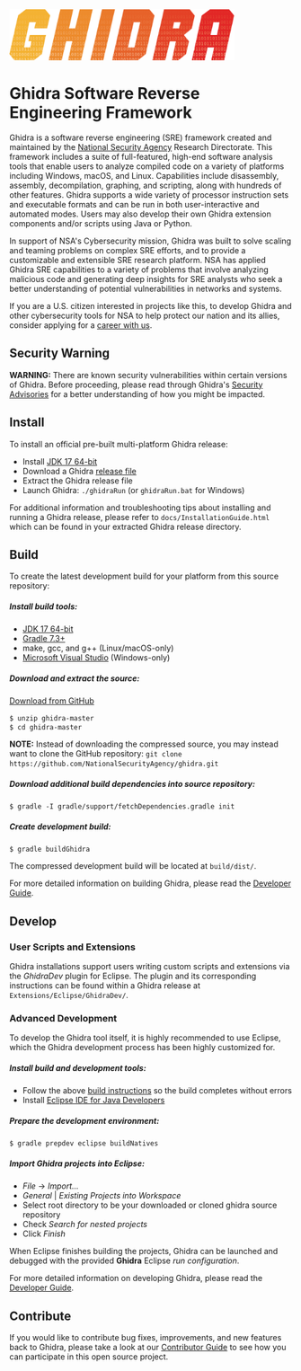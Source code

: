 <img src="Ghidra/Features/Base/src/main/resources/images/GHIDRA_3.png" width="400">

# Ghidra Software Reverse Engineering Framework

Ghidra is a software reverse engineering (SRE) framework created and maintained by the 
[National Security Agency][nsa] Research Directorate. This framework includes a suite of 
full-featured, high-end software analysis tools that enable users to analyze compiled code on a 
variety of platforms including Windows, macOS, and Linux. Capabilities include disassembly, 
assembly, decompilation, graphing, and scripting, along with hundreds of other features. Ghidra 
supports a wide variety of processor instruction sets and executable formats and can be run in both 
user-interactive and automated modes. Users may also develop their own Ghidra extension components 
and/or scripts using Java or Python.

In support of NSA's Cybersecurity mission, Ghidra was built to solve scaling and teaming problems 
on complex SRE efforts, and to provide a customizable and extensible SRE research platform. NSA has 
applied Ghidra SRE capabilities to a variety of problems that involve analyzing malicious code and 
generating deep insights for SRE analysts who seek a better understanding of potential 
vulnerabilities in networks and systems.

If you are a U.S. citizen interested in projects like this, to develop Ghidra and other 
cybersecurity tools for NSA to help protect our nation and its allies, consider applying for a 
[career with us][career].

## Security Warning

**WARNING:** There are known security vulnerabilities within certain versions of Ghidra.  Before 
proceeding, please read through Ghidra's [Security Advisories][security] for a better understanding 
of how you might be impacted.

## Install
To install an official pre-built multi-platform Ghidra release:  
* Install [JDK 17 64-bit][jdk17]
* Download a Ghidra [release file][releases]
* Extract the Ghidra release file
* Launch Ghidra: `./ghidraRun` (or `ghidraRun.bat` for Windows)

For additional information and troubleshooting tips about installing and running a Ghidra release, 
please refer to `docs/InstallationGuide.html` which can be found in your extracted Ghidra release 
directory. 

## Build

To create the latest development build for your platform from this source repository:

##### Install build tools:
* [JDK 17 64-bit][jdk17]
* [Gradle 7.3+][gradle]
* make, gcc, and g++ (Linux/macOS-only)
* [Microsoft Visual Studio][vs] (Windows-only)

##### Download and extract the source:
[Download from GitHub][master]
```
$ unzip ghidra-master
$ cd ghidra-master
```
**NOTE:** Instead of downloading the compressed source, you may instead want to clone the GitHub 
repository: `git clone https://github.com/NationalSecurityAgency/ghidra.git`

##### Download additional build dependencies into source repository: 
```
$ gradle -I gradle/support/fetchDependencies.gradle init
```

##### Create development build: 
```
$ gradle buildGhidra
```
The compressed development build will be located at `build/dist/`.

For more detailed information on building Ghidra, please read the [Developer Guide][devguide].  

## Develop

### User Scripts and Extensions
Ghidra installations support users writing custom scripts and extensions via the *GhidraDev* plugin 
for Eclipse.  The plugin and its corresponding instructions can be found within a Ghidra release at
`Extensions/Eclipse/GhidraDev/`.

### Advanced Development
To develop the Ghidra tool itself, it is highly recommended to use Eclipse, which the Ghidra 
development process has been highly customized for.

##### Install build and development tools:
* Follow the above [build instructions](#build) so the build completes without errors
* Install [Eclipse IDE for Java Developers][eclipse]

##### Prepare the development environment:
``` 
$ gradle prepdev eclipse buildNatives
```

##### Import Ghidra projects into Eclipse:
* *File* -> *Import...*
* *General* | *Existing Projects into Workspace*
* Select root directory to be your downloaded or cloned ghidra source repository
* Check *Search for nested projects*
* Click *Finish*

When Eclipse finishes building the projects, Ghidra can be launched and debugged with the provided
**Ghidra** Eclipse *run configuration*.

For more detailed information on developing Ghidra, please read the [Developer Guide][devguide]. 

## Contribute
If you would like to contribute bug fixes, improvements, and new features back to Ghidra, please 
take a look at our [Contributor Guide][contrib] to see how you can participate in this open 
source project.


[nsa]: https://www.nsa.gov
[contrib]: CONTRIBUTING.md
[devguide]: DevGuide.md
[career]: https://www.intelligencecareers.gov/nsa
[releases]: https://github.com/NationalSecurityAgency/ghidra/releases
[jdk17]: https://adoptium.net/temurin/releases
[gradle]: https://gradle.org/releases/
[vs]: https://visualstudio.microsoft.com/vs/community/
[eclipse]: https://www.eclipse.org/downloads/packages/
[master]: https://github.com/NationalSecurityAgency/ghidra/archive/refs/heads/master.zip
[security]: https://github.com/NationalSecurityAgency/ghidra/security/advisories